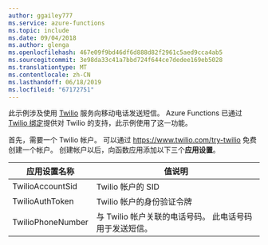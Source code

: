 ```yaml
---
author: ggailey777
ms.service: azure-functions
ms.topic: include
ms.date: 09/04/2018
ms.author: glenga
ms.openlocfilehash: 467e09f9bd46df6d888d82f2961c5aed9cca4ab5
ms.sourcegitcommit: 3e98da33c41a7bbd724f644ce7dedee169eb5028
ms.translationtype: MT
ms.contentlocale: zh-CN
ms.lasthandoff: 06/18/2019
ms.locfileid: "67172751"
---
```

此示例涉及使用 [Twilio](https://www.twilio.com/) 服务向移动电话发送短信。 Azure Functions 已通过 [Twilio 绑定](https://docs.microsoft.com/azure/azure-functions/functions-bindings-twilio)提供对 Twilio 的支持，此示例使用了这一功能。

首先，需要一个 Twilio 帐户。 可以通过 https://www.twilio.com/try-twilio 免费创建一个帐户。 创建帐户以后，向函数应用添加以下三个**应用设置**。

| 应用设置名称 | 值说明 |
| - | - |
| TwilioAccountSid   | Twilio 帐户的 SID |
| TwilioAuthToken    | Twilio 帐户的身份验证令牌 |
| TwilioPhoneNumber  | 与 Twilio 帐户关联的电话号码。 此电话号码用于发送短信。 |